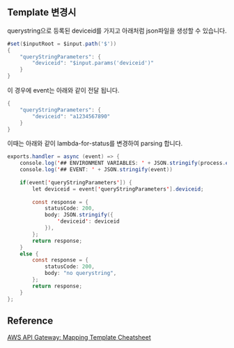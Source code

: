 ## Template 변경시

querystring으로 등록된 deviceid를 가지고 아래처럼 json파일을 생성할 수 있습니다.

```java
#set($inputRoot = $input.path('$'))
{
    "queryStringParameters": {
        "deviceid": "$input.params('deviceid')"
    }
}
```

이 경우에 event는 아래와 같이 전달 됩니다.
```java
{
    "queryStringParameters": {
        "deviceid": "a1234567890"
    }
}
```

이때는 아래와 같이 lambda-for-status를 변경하여 parsing 합니다.

```java
exports.handler = async (event) => {
    console.log('## ENVIRONMENT VARIABLES: ' + JSON.stringify(process.env));
    console.log('## EVENT: ' + JSON.stringify(event))
    
    if(event['queryStringParameters']) {
        let deviceid = event['queryStringParameters'].deviceid;
        
        const response = {
            statusCode: 200,
            body: JSON.stringify({
                'deviceid': deviceid
            }),
        };
        return response;
    }
    else {
        const response = {
            statusCode: 200,
            body: "no querystring",
        };
        return response;
    }
};
```

## Reference 

[AWS API Gateway: Mapping Template Cheatsheet](https://ncoughlin.com/posts/aws-api-gateway-cheatsheet/)



